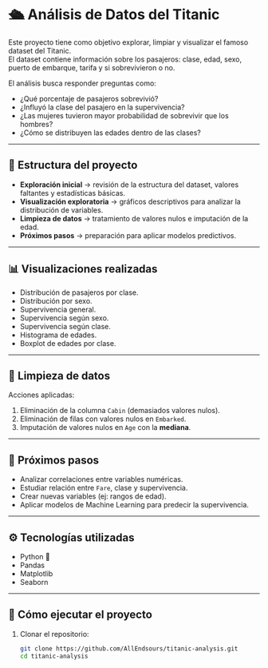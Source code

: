 # 🛳️ Análisis de Datos del Titanic

Este proyecto tiene como objetivo explorar, limpiar y visualizar el famoso dataset del Titanic.  
El dataset contiene información sobre los pasajeros: clase, edad, sexo, puerto de embarque, tarifa y si sobrevivieron o no.  

El análisis busca responder preguntas como:  
- ¿Qué porcentaje de pasajeros sobrevivió?  
- ¿Influyó la clase del pasajero en la supervivencia?  
- ¿Las mujeres tuvieron mayor probabilidad de sobrevivir que los hombres?  
- ¿Cómo se distribuyen las edades dentro de las clases?  

---

## 📂 Estructura del proyecto

- **Exploración inicial** → revisión de la estructura del dataset, valores faltantes y estadísticas básicas.  
- **Visualización exploratoria** → gráficos descriptivos para analizar la distribución de variables.  
- **Limpieza de datos** → tratamiento de valores nulos e imputación de la edad.  
- **Próximos pasos** → preparación para aplicar modelos predictivos.  

---

## 📊 Visualizaciones realizadas

- Distribución de pasajeros por clase.  
- Distribución por sexo.  
- Supervivencia general.  
- Supervivencia según sexo.  
- Supervivencia según clase.  
- Histograma de edades.  
- Boxplot de edades por clase.  

---

## 🧹 Limpieza de datos

Acciones aplicadas:  
1. Eliminación de la columna `Cabin` (demasiados valores nulos).  
2. Eliminación de filas con valores nulos en `Embarked`.  
3. Imputación de valores nulos en `Age` con la **mediana**.  

---

## 🚀 Próximos pasos

- Analizar correlaciones entre variables numéricas.  
- Estudiar relación entre `Fare`, clase y supervivencia.  
- Crear nuevas variables (ej: rangos de edad).  
- Aplicar modelos de Machine Learning para predecir la supervivencia.  

---

## ⚙️ Tecnologías utilizadas

- Python 🐍  
- Pandas  
- Matplotlib  
- Seaborn  

---

## 📌 Cómo ejecutar el proyecto

1. Clonar el repositorio:  
   ```bash
   git clone https://github.com/AllEndsours/titanic-analysis.git
   cd titanic-analysis
